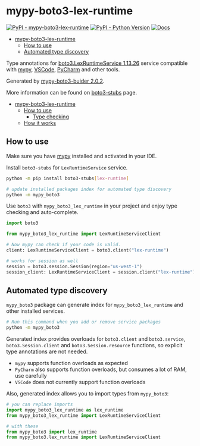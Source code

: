 # mypy-boto3-lex-runtime

[![PyPI - mypy-boto3-lex-runtime](https://img.shields.io/pypi/v/mypy-boto3-lex-runtime.svg?color=blue)](https://pypi.org/project/mypy-boto3-lex-runtime)
[![PyPI - Python Version](https://img.shields.io/pypi/pyversions/mypy-boto3-lex-runtime.svg?color=blue)](https://pypi.org/project/mypy-boto3-lex-runtime)
[![Docs](https://img.shields.io/readthedocs/mypy-boto3-builder.svg?color=blue)](https://mypy-boto3-builder.readthedocs.io/)

- [mypy-boto3-lex-runtime](#mypy-boto3-lex-runtime)
  - [How to use](#how-to-use)
  - [Automated type discovery](#automated-type-discovery)


Type annotations for
[boto3.LexRuntimeService 1.13.26](https://boto3.amazonaws.com/v1/documentation/api/1.13.26/reference/services/lex-runtime.html#LexRuntimeService) service
compatible with [mypy](https://github.com/python/mypy), [VSCode](https://code.visualstudio.com/),
[PyCharm](https://www.jetbrains.com/pycharm/) and other tools.

Generated by [mypy-boto3-buider 2.0.2](https://github.com/vemel/mypy_boto3_builder).

More information can be found on [boto3-stubs](https://pypi.org/project/boto3-stubs/) page.

- [mypy-boto3-lex-runtime](#mypy-boto3-lex-runtime)
  - [How to use](#how-to-use)
    - [Type checking](#type-checking)
  - [How it works](#how-it-works)

## How to use

Make sure you have [mypy](https://github.com/python/mypy) installed and activated in your IDE.

Install `boto3-stubs` for `LexRuntimeService` service.

```bash
python -m pip install boto3-stubs[lex-runtime]

# update installed packages index for automated type discovery
python -m mypy_boto3
```

Use `boto3` with `mypy_boto3_lex_runtime` in your project and enjoy type checking and auto-complete.

```python
import boto3

from mypy_boto3_lex_runtime import LexRuntimeServiceClient

# Now mypy can check if your code is valid.
client: LexRuntimeServiceClient = boto3.client("lex-runtime")

# works for session as well
session = boto3.session.Session(region="us-west-1")
session_client: LexRuntimeServiceClient = session.client("lex-runtime")

```

## Automated type discovery

`mypy_boto3` package can generate index for `mypy_boto3_lex_runtime` and other installed services.

```bash
# Run this command when you add or remove service packages
python -m mypy_boto3
```

Generated index provides overloads for `boto3.client` and `boto3.service`,
`boto3.Session.client` and `boto3.Session.resource` functions,
so explicit type annotations are not needed.

- `mypy` supports function overloads as expected
- `PyCharm` also supports function overloads, but consumes a lot of RAM, use carefully
- `VSCode` does not currently support function overloads

Also, generated index allows you to import types from `mypy_boto3`:

```python
# you can replace imports
import mypy_boto3_lex_runtime as lex_runtime
from mypy_boto3_lex_runtime import LexRuntimeServiceClient

# with these
from mypy_boto3 import lex_runtime
from mypy_boto3.lex_runtime import LexRuntimeServiceClient
```